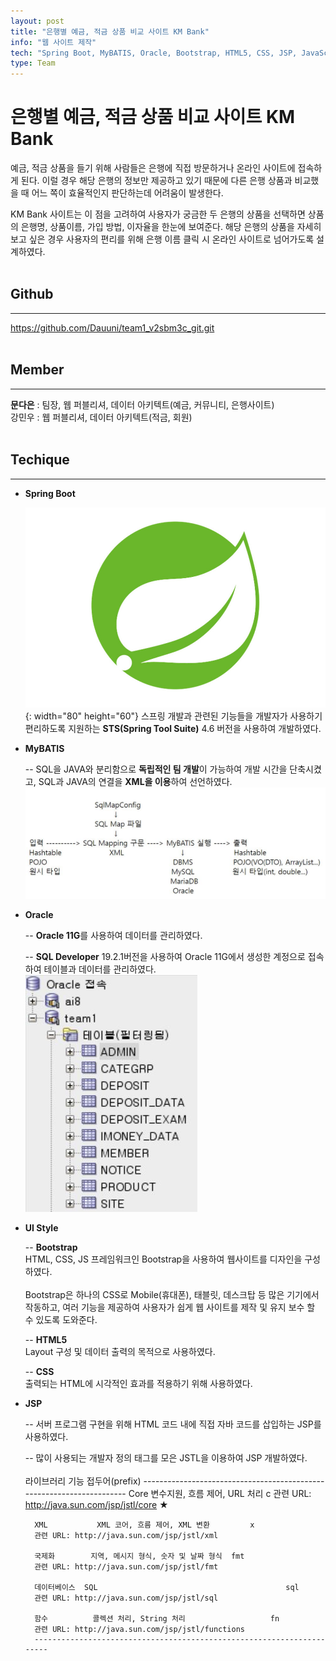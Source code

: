 ```yaml
---
layout: post
title: "은행별 예금, 적금 상품 비교 사이트 KM Bank"
info: "웹 사이트 제작"
tech: "Spring Boot, MyBATIS, Oracle, Bootstrap, HTML5, CSS, JSP, JavaScript, jQuery, Ajax, JSON"
type: Team
---
```


# 은행별 예금, 적금 상품 비교 사이트 KM Bank

예금, 적금 상품을 들기 위해 사람들은 은행에 직접 방문하거나 온라인 사이트에 접속하게 된다. 이럴 경우 해당 은행의 정보만 제공하고 있기 때문에 다른 은행 상품과 비교했을 때 어느 쪽이 효율적인지 판단하는데 어려움이 발생한다.

KM Bank 사이트는 이 점을 고려하여 사용자가 궁금한 두 은행의 상품을 선택하면 상품의 은행명, 상품이름, 가입 방법, 이자율을 한눈에 보여준다. 해당 은행의 상품을 자세히 보고 싶은 경우 사용자의 편리를 위해 은행 이름 클릭 시 온라인 사이트로 넘어가도록 설계하였다.<br><br>

## Github
---
<https://github.com/Dauuni/team1_v2sbm3c_git.git>
<br><br>

## Member
---

**문다은** : 팀장, 웹 퍼블리셔, 데이터 아키텍트(예금, 커뮤니티, 은행사이트)<br>
강민우 : 웹 퍼블리셔, 데이터 아키텍트(적금, 회원)<br><br>

## Techique
---

- **Spring Boot**

	![](/assets/img/33.jpg){: width="80" height="60"} 스프링 개발과 관련된 기능들을 개발자가 사용하기 편리하도록 지원하는 **STS(Spring Tool Suite)** 4.6 버전을 사용하여 개발하였다.

- **MyBATIS**

	-- SQL을 JAVA와 분리함으로 **독립적인 팀 개발**이 가능하여 개발 시간을 단축시켰고, SQL과 JAVA의 연결을 **XML을 이용**하여 선언하였다.
    ![](/assets/img/34.JPG)

- **Oracle**

	-- **Oracle 11G**를 사용하여 데이터를 관리하였다.

	-- **SQL Developer** 19.2.1버전을 사용하여 Oracle 11G에서 생성한 계정으로 접속하여 테이블과 데이터를 관리하였다.
    ![](/assets/img/35.JPG)

- **UI Style**

	-- **Bootstrap**<br>
    HTML, CSS, JS 프레임워크인 Bootstrap을 사용하여 웹사이트를 디자인을 구성하였다.
    <br><br>
    Bootstrap은 하나의 CSS로 Mobile(휴대폰), 태블릿, 데스크탑 등 많은 기기에서 작동하고, 여러 기능을 제공하여 사용자가 쉽게 웹 사이트를 제작 및 유지 보수 할 수 있도록 도와준다.

	-- **HTML5**<br>
    Layout 구성 및 데이터 출력의 목적으로 사용하였다.

    -- **CSS**<br>
    출력되는 HTML에 시각적인 효과를 적용하기 위해 사용하였다.

- **JSP**

	-- 서버 프로그램 구현을 위해 HTML 코드 내에 직접 자바 코드를 삽입하는 JSP를 사용하였다.

	-- 많이 사용되는 개발자 정의 태그를 모은 JSTL을 이용하여 JSP 개발하였다.<br><br>
    	라이브러리    기능                                      접두어(prefix)
        ----------------------------------------------------------------------
       	Core          변수지원, 흐름 제어, URL 처리           c
       	관련 URL: http://java.sun.com/jsp/jstl/core ★

       	XML           XML 코어, 흐름 제어, XML 변환         x
       	관련 URL: http://java.sun.com/jsp/jstl/xml

       	국제화        지역, 메시지 형식, 숫자 및 날짜 형식  fmt
       	관련 URL: http://java.sun.com/jsp/jstl/fmt

       	데이터베이스  SQL                                          sql
       	관련 URL: http://java.sun.com/jsp/jstl/sql

       	함수          콜렉션 처리, String 처리                   fn
       	관련 URL: http://java.sun.com/jsp/jstl/functions
     	----------------------------------------------------------------------